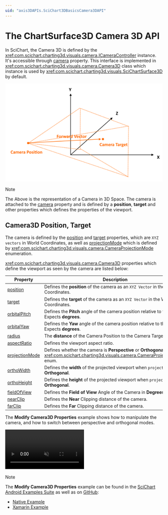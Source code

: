 ```yaml
---
uid: "axis3DAPIs.SciChart3DBasicsCamera3DAPI"
---
```


# The ChartSurface3D Camera 3D API
In SciChart, the Camera 3D is defined by the <xref:com.scichart.charting3d.visuals.camera.ICameraController> instance. It's accessible through [camera](xref:com.scichart.charting3d.visuals.SciChartSurface3D.setCamera(com.scichart.charting3d.visuals.camera.ICameraController)) property. 
This interface is implemented in <xref:com.scichart.charting3d.visuals.camera.Camera3D> class which instance is used by <xref:com.scichart.charting3d.visuals.SciChartSurface3D> by default.

![Camera 3D](images/camera-3d.png)

> [!NOTE]
> The Above is the representation of a Camera in 3D Space. The camera is attached to the [camera](xref:com.scichart.charting3d.visuals.SciChartSurface3D.setCamera(com.scichart.charting3d.visuals.camera.ICameraController)) property and is defined by a **position**, **target** and other properties which defines the properties of the viewport.

## Camera3D Position, Target
The camera is defined by the [position](xref:com.scichart.charting3d.visuals.camera.ICameraController.setPosition(com.scichart.charting3d.common.math.Vector3)) and [target](xref:com.scichart.charting3d.visuals.camera.ICameraController.setTarget(com.scichart.charting3d.common.math.Vector3)) properties, which are `XYZ vectors` in World Coordinates, as well as [projectionMode](xref:com.scichart.charting3d.visuals.camera.ICameraController.setProjectionMode(com.scichart.charting3d.visuals.camera.CameraProjectionMode)) which is defined by <xref:com.scichart.charting3d.visuals.camera.CameraProjectionMode> enumeration.

<xref:com.scichart.charting3d.visuals.camera.Camera3D> properties which define the viewport as seen by the camera are listed below:

| **Property**                          | **Description**                                                                                          |
| ------------------------------------- | -------------------------------------------------------------------------------------------------------- |
| [position](xref:com.scichart.charting3d.visuals.camera.ICameraController.setPosition(com.scichart.charting3d.common.math.Vector3))       | Defines the **position** of the camera as an `XYZ Vector` in the World Coordinates.                          |
| [target](xref:com.scichart.charting3d.visuals.camera.ICameraController.setTarget(com.scichart.charting3d.common.math.Vector3))           | Defines the **target** of the camera as an `XYZ Vector` in the World Coordinates.                            |
| [orbitalPitch](xref:com.scichart.charting3d.visuals.camera.ICameraController.setOrbitalPitch(float))                                     | Defines the **Pitch** angle of the camera position relative to the target. Expects **degrees**.              |
| [orbitalYaw](xref:com.scichart.charting3d.visuals.camera.ICameraController.setOrbitalYaw(float))                                         | Defines the **Yaw** angle of the camera position relative to the target. Expects **degrees**.                |
| [radius](xref:com.scichart.charting3d.visuals.camera.ICameraController.setRadius(float))                                                 | The **distance** of the Camera Position to the Camera Target.                                                |
| [aspectRatio](xref:com.scichart.charting3d.visuals.camera.ICameraController.setAspectRatio(float))                                       | Defines the viewport aspect ratio.                                                                           |
| [projectionMode](xref:com.scichart.charting3d.visuals.camera.ICameraController.setProjectionMode(com.scichart.charting3d.visuals.camera.CameraProjectionMode)) | Defines whether the camera is **Perspective** or **Orthogonal** which is <xref:com.scichart.charting3d.visuals.camera.CameraProjectionMode> enum. |
| [orthoWidth](xref:com.scichart.charting3d.visuals.camera.ICameraController.setOrthoWidth(float))                                         | Defines the **width** of the projected viewport when `projectionMode` is **Orthogonal**.                     |
| [orthoHeight](xref:com.scichart.charting3d.visuals.camera.ICameraController.setOrthoHeight(float))                                       | Defines the **height** of the projected viewport when `projectionMode` is **Orthogonal**.                    |
| [fieldOfView](xref:com.scichart.charting3d.visuals.camera.ICameraController.setFieldOfView(float))                                       | Defines the **Field of View** Angle of the Camera in **Degrees**.                                            |
| [nearClip](xref:com.scichart.charting3d.visuals.camera.ICameraController.setNearClip(float))                                             | Defines the **Near** Clipping distance of the camera.                                                        |
| [farClip](xref:com.scichart.charting3d.visuals.camera.ICameraController.setFarClip(float))                                               | Defines the **Far** Clipping distance of the camera.                                                         |

The **Modify Camera3D Properties** example shows how to manipulate the camera, and how to switch between perspective and orthogonal modes.

<video autoplay loop muted playsinline src="images/modify-camera3d-properties-example.mp4" style="width: 50%; height: 50%"></video>​

> [!NOTE]
> The **Modify Camera3D Properties** example can be found in the [SciChart Android Examples Suite](https://www.scichart.com/examples/Android-chart/) as well as on [GitHub](https://github.com/ABTSoftware/SciChart.Android.Examples):
> - [Native Example](https://www.scichart.com/example/android-3d-chart-example-modify-camera3d-properties/)
> - [Xamarin Example](https://www.scichart.com/example/xamarin-3d-chart-example-modify-camera-3d-properties/)
